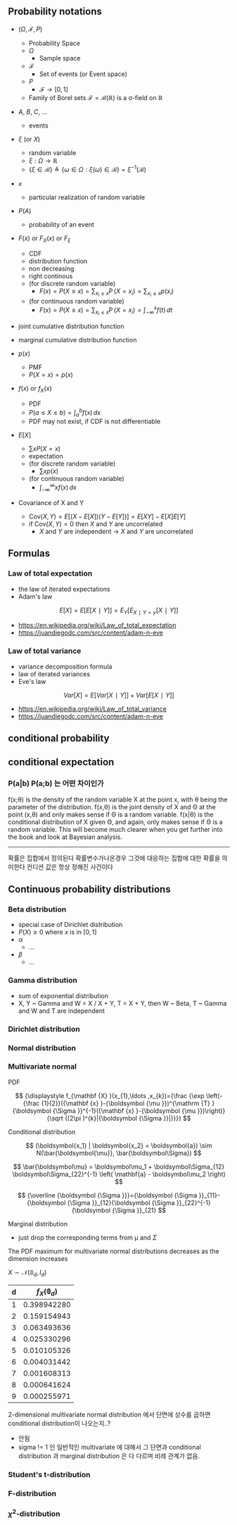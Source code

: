 ## Probability notations

- $(\Omega, \mathcal{F}, P)$
  - Probability Space
  - $\Omega$
    - Sample space
  - $\mathcal{F}$
    - Set of events (or Event space)
  - $P$
    - $\mathcal{F} \to [0, 1]$
  - Family of Borel sets $\mathcal{F} = \mathcal{B}(\mathbb{R})$ is a σ-field on $\mathbb{R}$

- $A$, $B$, $C$, ...
  - events
- $\xi$ (or $X$)
  - random variable
  - $\xi: \Omega \to \mathbb{R}$
  - $\{\xi \in \mathcal{B}\} \triangleq \{\omega \in \Omega: \xi(\omega) \in \mathcal{B}\} = \xi^{-1}(\mathcal{B})$
- $x$
  - particular realization of random variable
- $P(A)$
  - probability of an event
- $F(x)$ or $F_X(x)$ or $F_\xi$
  - CDF
  - distribution function
  - non decreasing
  - right continous
  - (for discrete random variable)
    - $F(x) = P(X \le x)=\sum _{x_{i}\leq x}\operatorname {P} (X=x_{i})=\sum _{x_{i}\leq x}p(x_{i})$
  - (for continuous random variable)
    - $F(x) = P(X \le x)=\sum _{x_{i}\leq x}\operatorname {P} (X=x_{i})=\int_{-\infty}^x f(t)\,dt$
- joint cumulative distribution function
- marginal cumulative distribution function
- $p(x)$
  - PMF
  - $P(X=x) = p(x)$
- $f(x)$ or $f_X(x)$
  - PDF
  - $P(a \le X \le b) = \int_a^bf(x)\,dx$
  - PDF may not exist, if CDF is not differentiable
- $E[X]$
  - $\sum xP(X=x)$
  - expectation
  - (for discrete random variable)
    - $\sum xp(x)$
  - (for continuous random variable)
    - $\int_{-\infty}^{\infty}xf(x)\,dx$
- Covariance of X and Y
  - $\text{Cov}(X, Y) = E[(X - E[X])(Y - E[Y])] = E[XY] - E[X]E[Y]$
  - if $\text{Cov}(X, Y) = 0$ then $X$ and $Y$ are uncorrelated
    - $X$ and $Y$ are independent $\to$ $X$ and $Y$ are uncorrelated

## Formulas

### Law of total expectation
- the law of iterated expectations
- Adam's law

$$
E[X]=E[E[X∣Y]]=E_Y[E_{X∣Y=y}[X∣Y]]
$$

- https://en.wikipedia.org/wiki/Law_of_total_expectation
- https://juandiegodc.com/src/content/adam-n-eve

### Law of total variance
- variance decomposition formula
- law of iterated variances
- Eve's law

$$
Var[X]=E[Var[X∣Y]] + Var[E[X∣Y]]
$$

- https://en.wikipedia.org/wiki/Law_of_total_variance
- https://juandiegodc.com/src/content/adam-n-eve

## conditional probability

## conditional expectation

### P(a|b) P(a;b) 는 어떤 차이인가

f(x;θ) is the density of the random variable X at the point x, with θ being the parameter of the distribution. f(x,θ) is the joint density of X and Θ at the point (x,θ) and only makes sense if Θ is a random variable. f(x|θ) is the conditional distribution of X given Θ, and again, only makes sense if Θ is a random variable. This will become much clearer when you get further into the book and look at Bayesian analysis.

--------
확률은 집합에서 정의된다
확률변수가나온경우 그것에 대응하는 집합에 대한 확률을 의미한다
컨디션 값은 항상 정해진 사건이다


## Continuous probability distributions

### Beta distribution

- special case of Dirichlet distribution
- $P(X) \geq 0$  where $x$ is in $[0,1]$
- $\alpha$
  - ...
- $\beta$
  - ...

### Gamma distribution

- sum of exponential distribution
- X, Y ~ Gamma and W = X / X + Y, T = X + Y, then W ~ Beta, T ~ Gamma and W and T are independent

### Dirichlet distribution

### Normal distribution

### Multivariate normal

PDF

$$
{\displaystyle f_{\mathbf {X} }(x_{1},\ldots ,x_{k})={\frac {\exp \left(-{\frac {1}{2}}({\mathbf {x} }-{\boldsymbol {\mu }})^{\mathrm {T} }{\boldsymbol {\Sigma }}^{-1}({\mathbf {x} }-{\boldsymbol {\mu }})\right)}{\sqrt {(2\pi )^{k}|{\boldsymbol {\Sigma }}|}}}}
$$

Conditional distribution

$$
(\boldsymbol{x_1} | \boldsymbol{x_2} = \boldsymbol{a}) \sim N(\bar{\boldsymbol{\mu}}, \bar{\boldsymbol\Sigma})
$$

$$
\bar{\boldsymbol\mu} =
\boldsymbol\mu_1 + \boldsymbol\Sigma_{12} \boldsymbol\Sigma_{22}^{-1}
\left(
 \mathbf{a} - \boldsymbol\mu_2
\right)
$$

$$
{\overline {\boldsymbol {\Sigma }}}={\boldsymbol {\Sigma }}_{11}-{\boldsymbol {\Sigma }}_{12}{\boldsymbol {\Sigma }}_{22}^{-1}{\boldsymbol {\Sigma }}_{21}
$$

Marginal distribution

- just drop the corresponding terms from $\mathbb{\mu}$ and $\Sigma$

The PDF maximum for multivariate normal distributions decreases as the dimension increases

$X \sim \mathcal{N}(\mathbb{0}_d, I_d)$


| d | $f_X(\mathbb{0}_d)$ |
|---|---------------------|
| 1 | 0.398942280         |
| 2 | 0.159154943         |
| 3 | 0.063493636         |
| 4 | 0.025330296         |
| 5 | 0.010105326         |
| 6 | 0.004031442         |
| 7 | 0.001608313         |
| 8 | 0.000641624         |
| 9 | 0.000255971         |

2-dimensional multivariate normal distribution 에서 단면에 상수를 곱하면 conditional distribution이 나오는지..?

- 안됨
- sigma != 1 인 일반적인 multivariate 에 대해서 그 단면과 conditional distribution 과 marginal distribution 은 다 다르며 비례 관계가 없음.

### Student's t-distribution

### F-distribution

### $\chi^2$-distribution
